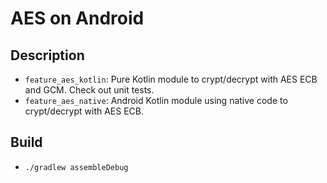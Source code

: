 # AES on Android

## Description

- `feature_aes_kotlin`: Pure Kotlin module to crypt/decrypt with AES ECB and GCM. Check out unit tests.
- `feature_aes_native`: Android Kotlin module using native code to crypt/decrypt with AES ECB.

## Build

* ```./gradlew assembleDebug```

